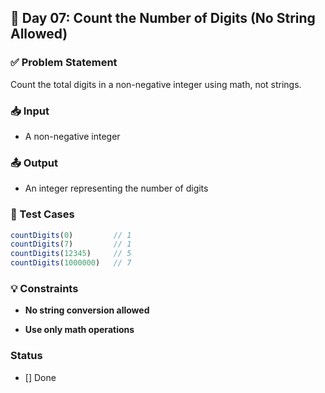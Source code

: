 ## 📅 Day 07: Count the Number of Digits (No String Allowed)

### ✅ Problem Statement
Count the total digits in a non-negative integer using math, not strings.

### 📥 Input
- A non-negative integer

### 📤 Output
- An integer representing the number of digits

### 🧪 Test Cases

```js
countDigits(0)         // 1
countDigits(7)         // 1
countDigits(12345)     // 5
countDigits(1000000)   // 7
```

### 💡 Constraints

- **No string conversion allowed**

- **Use only math operations**

### Status

- [] Done

